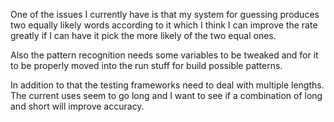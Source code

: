 One of the issues I currently have is that my system for guessing produces two equally likely words according to it which I think I can improve the rate greatly if I can have it pick the more likely of the two equal ones.

Also the pattern recognition needs some variables to be tweaked and for it to be properly moved into the run stuff for build possible patterns.

In addition to that the testing frameworks need to deal with multiple lengths.  The current uses seem to go long and I want to see if a combination of long and short will improve accuracy.